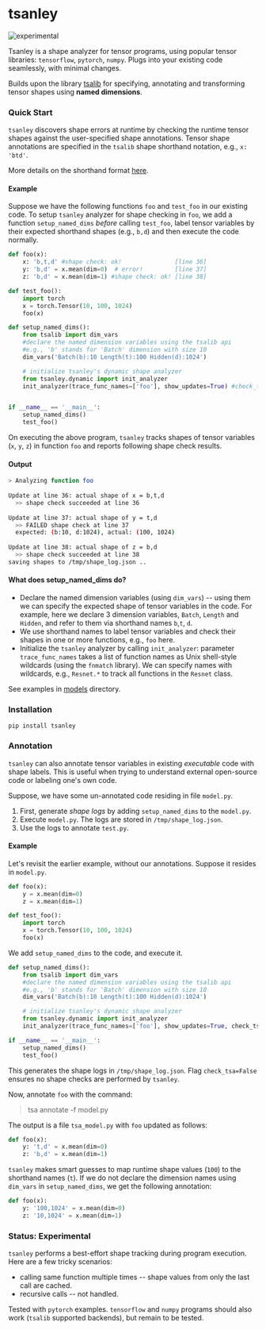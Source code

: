 # tsanley 
![experimental](https://img.shields.io/badge/stability-experimental-orange.svg)

Tsanley is a shape analyzer for tensor programs, using popular tensor libraries: `tensorflow`, `pytorch`, `numpy`. Plugs into your existing code seamlessly, with minimal changes.

Builds upon the library [tsalib](https://github.com/ofnote/tsalib) for specifying, annotating and transforming tensor shapes using **named dimensions**.

### Quick Start

`tsanley` discovers shape errors at runtime by checking the runtime tensor shapes against the user-specified shape annotations. Tensor shape annotations are specified in the `tsalib` shape shorthand notation, e.g., `x: 'btd'`.

More details on the shorthand format [here](https://github.com/ofnote/tsalib/blob/master/notebooks/shorthand.md).

#### Example

Suppose we have the following functions `foo` and `test_foo` in our existing code. To setup `tsanley` analyzer for shape checking in `foo`, we add a function `setup_named_dims` *before* calling `test_foo`, label tensor variables by their expected shorthand shapes (e.g., `b,d`) and then execute the code normally.


```python
def foo(x):
    x: 'b,t,d' #shape check: ok!               [line 36]
    y: 'b,d' = x.mean(dim=0)  # error!         [line 37]
    z: 'b,d' = x.mean(dim=1) #shape check: ok! [line 38]

def test_foo():
    import torch
    x = torch.Tensor(10, 100, 1024)
    foo(x)

def setup_named_dims():
    from tsalib import dim_vars
    #declare the named dimension variables using the tsalib api
    #e.g., 'b' stands for 'Batch' dimension with size 10
    dim_vars('Batch(b):10 Length(t):100 Hidden(d):1024')

    # initialize tsanley's dynamic shape analyzer
    from tsanley.dynamic import init_analyzer
    init_analyzer(trace_func_names=['foo'], show_updates=True) #check_tsa=True, debug=False


if __name__ == '__main__': 
    setup_named_dims()
    test_foo()
```

On executing the above program, `tsanley` tracks shapes of tensor variables (`x`, `y`, `z`) in function `foo` and reports following shape check results.

#### Output

```bash
> Analyzing function foo 
  
Update at line 36: actual shape of x = b,t,d 
  >> shape check succeeded at line 36 
  
Update at line 37: actual shape of y = t,d 
  >> FAILED shape check at line 37 
  expected: (b:10, d:1024), actual: (100, 1024) 
  
Update at line 38: actual shape of z = b,d 
  >> shape check succeeded at line 38 
saving shapes to /tmp/shape_log.json ..
```

#### What does setup_named_dims do?

- Declare the named dimension variables (using `dim_vars`) -- using them we can specify the expected shape of tensor variables in the code. For example, here we declare 3 dimension variables, `Batch`, `Length` and `Hidden`, and refer to them via shorthand names `b`,`t`, `d`. 
- We use shorthand names to label tensor variables and check their shapes in one or more functions, e.g., `foo` here.
- Initialize the `tsanley` analyzer by calling `init_analyzer`: parameter `trace_func_names` takes a list of function names as Unix shell-style wildcards (using the `fnmatch` library). We can specify names with wildcards, e.g., `Resnet.*` to track all functions in the `Resnet` class.

See examples in [models](models/) directory.

### Installation

```
pip install tsanley
```

### Annotation

`tsanley` can also annotate tensor variables in existing *executable* code with shape labels. This is useful when trying to understand external open-source code or labeling one's own code.

Suppose, we have some un-annotated code residing in file `model.py`.

1. First, generate *shape logs* by adding `setup_named_dims` to the `model.py`.
2. Execute `model.py`. The logs are stored in `/tmp/shape_log.json`.
2. Use the logs to annotate `test.py`.

#### Example
Let's revisit the earlier example, without our annotations. Suppose it resides in `model.py`.

```python
def foo(x):
    y = x.mean(dim=0) 
    z = x.mean(dim=1) 

def test_foo():
    import torch
    x = torch.Tensor(10, 100, 1024)
    foo(x)
```

We add `setup_named_dims` to the code, and execute it.

```python
def setup_named_dims():
    from tsalib import dim_vars
    #declare the named dimension variables using the tsalib api
    #e.g., 'b' stands for 'Batch' dimension with size 10
    dim_vars('Batch(b):10 Length(t):100 Hidden(d):1024')

    # initialize tsanley's dynamic shape analyzer
    from tsanley.dynamic import init_analyzer
    init_analyzer(trace_func_names=['foo'], show_updates=True, check_tsa=False) # debug=False

if __name__ == '__main__': 
    setup_named_dims()
    test_foo()
```

This generates the shape logs in `/tmp/shape_log.json`. Flag `check_tsa=False` ensures no shape checks are performed by `tsanley`.

Now, annotate `foo` with the command:

> tsa annotate -f model.py

The output is a file `tsa_model.py` with `foo` updated as follows:

```python
def foo(x):
    y: 't,d' = x.mean(dim=0) 
    z: 'b,d' = x.mean(dim=1) 
```

`tsanley` makes smart guesses to map runtime shape values (`100`) to the shorthand names (`t`). If we do not declare the dimension names using `dim_vars` in `setup_named_dims`, we get the following annotation:

```python
def foo(x):
    y: '100,1024' = x.mean(dim=0) 
    z: '10,1024' = x.mean(dim=1) 
```


### Status: Experimental

`tsanley` performs a best-effort shape tracking during program execution. Here are a few tricky scenarios:

- calling same function multiple times -- shape values from only the last call are cached.
- recursive calls -- not handled.

Tested with `pytorch` examples. `tensorflow` and `numpy` programs should also work (`tsalib` supported backends), but remain to be tested.


